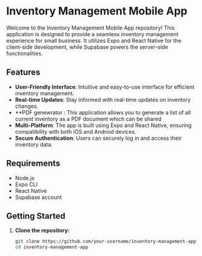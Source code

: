 # Inventory Management Mobile App

Welcome to the Inventory Management Mobile App repository! This application is designed to provide a seamless inventory management experience for small business. It utilizes Expo and React Native for the client-side development, while Supabase powers the server-side functionalities.

## Features

- **User-Friendly Interface**: Intuitive and easy-to-use interface for efficient inventory management.
- **Real-time Updates**: Stay informed with real-time updates on inventory changes.
- **PDF genewrator : This application allows you to generate a list of all current inventory as a PDF document which can be shared
- **Multi-Platform**: The app is built using Expo and React Native, ensuring compatibility with both iOS and Android devices.
- **Secure Authentication**: Users can securely log in and access their inventory data.

## Requirements

- Node.js
- Expo CLI
- React Native
- Supabase account

## Getting Started

1. **Clone the repository:**

   ```bash
   git clone https://github.com/your-username/inventory-management-app.git
   cd inventory-management-app
